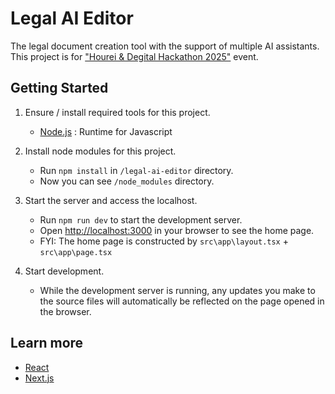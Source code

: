 # Legal AI Editor

The legal document creation tool with the support of multiple AI assistants. This project is for ["Hourei & Degital Hackathon 2025"](https://www.digital.go.jp/news/0ac7897f-acd6-47c6-a579-48339d4805e0) event.

## Getting Started

1. Ensure / install required tools for this project.
    - [Node.js](https://nodejs.org/en) : Runtime for Javascript

1. Install node modules for this project.
    - Run `npm install` in `/legal-ai-editor` directory.
    - Now you can see `/node_modules` directory.

1. Start the server and access the localhost.
    - Run `npm run dev` to start the development server.
    - Open [http://localhost:3000](http://localhost:3000) in your browser to see the home page.
    - FYI: The home page is constructed by `src\app\layout.tsx` + `src\app\page.tsx`

1. Start development.
    - While the development server is running, any updates you make to the source files will automatically be reflected on the page opened in the browser.

## Learn more

- [React](https://ja.react.dev/learn)
- [Next.js](https://nextjs.org/docs)
